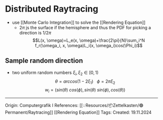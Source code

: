 # Distributed Raytracing

- use [[Monte Carlo Integration]] to solve the [[Rendering Equation]] 
	- $2\pi$ js the surface if the hemisphere and thus the PDF for picking a direction is $1/2 \pi$
$$L(x, \omega)=L_e(x, \omega)+\frac{2\pi}{N}\sum_i^N f_r(\omega_i, x, \omega)L_i(x, \omega_i)cos(\Phi_i)$$

## Sample random direction

- two uniform random numbers $\xi_i, \xi_2 \in [0, 1)$
$$\theta = arccos(1-2\xi_1)\ \ \ \phi=2\pi \xi_2$$
$$w_i = (sin(\theta) \ cos(\phi), sin(\theta)\ sin(\phi), cos(\theta))$$

---

Origin: Computergrafik I
References: [[💡Resources/📦Zettelkasten/🟢Permanent/Raytracing]] [[Rendering Equation]]
Tags: 
Created: 19.11.2024

